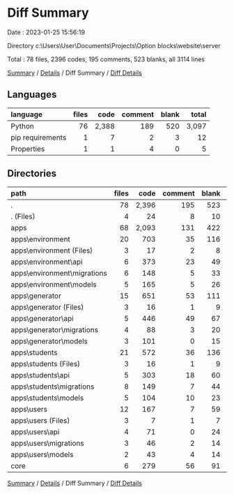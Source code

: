 # Diff Summary

Date : 2023-01-25 15:56:19

Directory c:\\Users\\User\\Documents\\Projects\\Option blocks\\website\\server

Total : 78 files,  2396 codes, 195 comments, 523 blanks, all 3114 lines

[Summary](results.md) / [Details](details.md) / Diff Summary / [Diff Details](diff-details.md)

## Languages
| language | files | code | comment | blank | total |
| :--- | ---: | ---: | ---: | ---: | ---: |
| Python | 76 | 2,388 | 189 | 520 | 3,097 |
| pip requirements | 1 | 7 | 2 | 3 | 12 |
| Properties | 1 | 1 | 4 | 0 | 5 |

## Directories
| path | files | code | comment | blank | total |
| :--- | ---: | ---: | ---: | ---: | ---: |
| . | 78 | 2,396 | 195 | 523 | 3,114 |
| . (Files) | 4 | 24 | 8 | 10 | 42 |
| apps | 68 | 2,093 | 131 | 422 | 2,646 |
| apps\\environment | 20 | 703 | 35 | 116 | 854 |
| apps\\environment (Files) | 3 | 17 | 2 | 8 | 27 |
| apps\\environment\\api | 6 | 373 | 23 | 49 | 445 |
| apps\\environment\\migrations | 6 | 148 | 5 | 33 | 186 |
| apps\\environment\\models | 5 | 165 | 5 | 26 | 196 |
| apps\\generator | 15 | 651 | 53 | 111 | 815 |
| apps\\generator (Files) | 3 | 16 | 1 | 9 | 26 |
| apps\\generator\\api | 5 | 446 | 49 | 67 | 562 |
| apps\\generator\\migrations | 4 | 88 | 3 | 20 | 111 |
| apps\\generator\\models | 3 | 101 | 0 | 15 | 116 |
| apps\\students | 21 | 572 | 36 | 136 | 744 |
| apps\\students (Files) | 3 | 16 | 1 | 9 | 26 |
| apps\\students\\api | 5 | 303 | 18 | 60 | 381 |
| apps\\students\\migrations | 8 | 149 | 7 | 44 | 200 |
| apps\\students\\models | 5 | 104 | 10 | 23 | 137 |
| apps\\users | 12 | 167 | 7 | 59 | 233 |
| apps\\users (Files) | 3 | 7 | 1 | 7 | 15 |
| apps\\users\\api | 4 | 71 | 0 | 24 | 95 |
| apps\\users\\migrations | 3 | 46 | 2 | 14 | 62 |
| apps\\users\\models | 2 | 43 | 4 | 14 | 61 |
| core | 6 | 279 | 56 | 91 | 426 |

[Summary](results.md) / [Details](details.md) / Diff Summary / [Diff Details](diff-details.md)